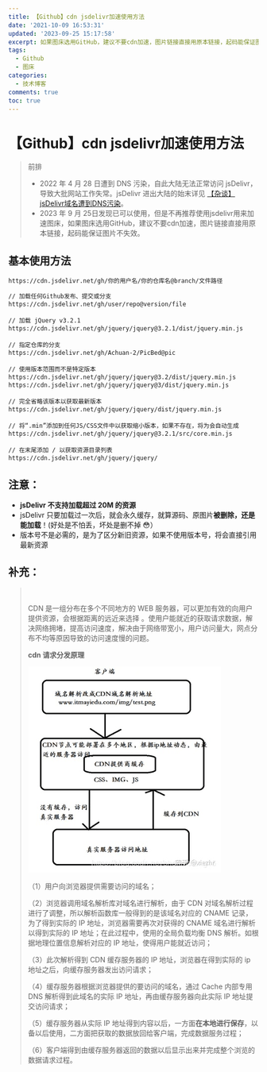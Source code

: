 ```yaml
---
title: 【Github】cdn jsdelivr加速使用方法
date: '2021-10-09 16:53:31'
updated: '2023-09-25 15:17:58'
excerpt: 如果图床选用GitHub，建议不要cdn加速，图片链接直接用原本链接，起码能保证图片不失效。
tags:
  - Github
  - 图床
categories:
  - 技术博客
comments: true
toc: true
---
```


# 【Github】cdn jsdelivr加速使用方法

> 前排
>
> * 2022 年 4 月 28 日遭到 DNS 污染，自此大陆无法正常访问 jsDelivr，导致大批网站工作失常。jsDelivr 进出大陆的始末详见 [【杂谈】jsDelivr域名遭到DNS污染](https://luotianyi.vc/6295.html)。
> * 2023 年 9 月 25日发现已可以使用，但是不再推荐使用jsdelivr用来加速图床，如果图床选用GitHub，建议不要cdn加速，图片链接直接用原本链接，起码能保证图片不失效。

## 基本使用方法

​`https://cdn.jsdelivr.net/gh/你的用户名/你的仓库名@branch/文件路径`​

```plaintext
// 加载任何Github发布、提交或分支
https://cdn.jsdelivr.net/gh/user/repo@version/file

// 加载 jQuery v3.2.1
https://cdn.jsdelivr.net/gh/jquery/jquery@3.2.1/dist/jquery.min.js

// 指定仓库的分支
https://cdn.jsdelivr.net/gh/Achuan-2/PicBed@pic

// 使用版本范围而不是特定版本
https://cdn.jsdelivr.net/gh/jquery/jquery@3.2/dist/jquery.min.js   https://cdn.jsdelivr.net/gh/jquery/jquery@3/dist/jquery.min.js
 
// 完全省略该版本以获取最新版本
https://cdn.jsdelivr.net/gh/jquery/jquery/dist/jquery.min.js
 
// 将“.min”添加到任何JS/CSS文件中以获取缩小版本，如果不存在，将为会自动生成
https://cdn.jsdelivr.net/gh/jquery/jquery@3.2.1/src/core.min.js
 
// 在末尾添加 / 以获取资源目录列表
https://cdn.jsdelivr.net/gh/jquery/jquery/
```

## 注意：

* **jsDelivr 不支持加载超过 20M 的资源**
* jsDelivr 只要加载过一次后，就会永久缓存，就算源码、原图片**被删除，还是能加载**！(好处是不怕丢，坏处是删不掉 😳）
* 版本号不是必需的，是为了区分新旧资源，如果不使用版本号，将会直接引用最新资源

## 补充：

> ‍
>
> CDN 是一组分布在多个不同地方的 WEB 服务器，可以更加有效的向用户提供资源，会根据距离的远近来选择 。使用户能就近的获取请求数据，解决网络拥堵，提高访问速度，解决由于网络带宽小，用户访问量大，网点分布不均等原因导致的访问速度慢的问题。
>
> **cdn 请求分发原理**
>
> ![image.png](https://raw.githubusercontent.com/Achuan-2/PicBed/pic/assets/202309251517459.png)
>
> （1）用户向浏览器提供需要访问的域名；
>
> （2）浏览器调用域名解析库对域名进行解析，由于 CDN 对域名解析过程进行了调整，所以解析函数库一般得到的是该域名对应的 CNAME 记录，为了得到实际的 IP 地址，浏览器需要再次对获得的 CNAME 域名进行解析以得到实际的 IP 地址；在此过程中，使用的全局负载均衡 DNS 解析。如根据地理位置信息解析对应的 IP 地址，使得用户能就近访问；
>
> （3）此次解析得到 CDN 缓存服务器的 IP 地址，浏览器在得到实际的 ip 地址之后，向缓存服务器发出访问请求；
>
> （4）缓存服务器根据浏览器提供的要访问的域名，通过 Cache 内部专用 DNS 解析得到此域名的实际 IP 地址，再由缓存服务器向此实际 IP 地址提交访问请求；
>
> （5）缓存服务器从实际 IP 地址得到内容以后，一方面**在本地进行保存**，以备以后使用，二方面把获取的数据放回给客户端，完成数据服务过程；
>
> （6）客户端得到由缓存服务器返回的数据以后显示出来并完成整个浏览的数据请求过程。

‍
